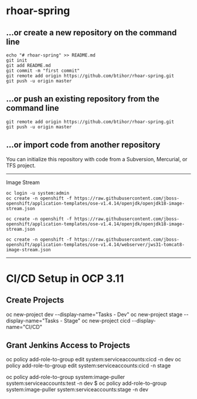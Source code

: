 # rhoar-spring
## …or create a new repository on the command line

```
echo "# rhoar-spring" >> README.md
git init
git add README.md
git commit -m "first commit"
git remote add origin https://github.com/btihor/rhoar-spring.git
git push -u origin master
```
## …or push an existing repository from the command line
```
git remote add origin https://github.com/btihor/rhoar-spring.git
git push -u origin master
```
## …or import code from another repository

You can initialize this repository with code from a Subversion, Mercurial, or TFS project.


---
Image Stream 
```
oc login -u system:admin
oc create -n openshift -f https://raw.githubusercontent.com/jboss-openshift/application-templates/ose-v1.4.14/openjdk/openjdk18-image-stream.json

oc create -n openshift -f https://raw.githubusercontent.com/jboss-openshift/application-templates/ose-v1.4.14/openjdk/openjdk18-image-stream.json

oc create -n openshift -f https://raw.githubusercontent.com/jboss-openshift/application-templates/ose-v1.4.14/webserver/jws31-tomcat8-image-stream.json

```
---

# CI/CD Setup in OCP 3.11

## Create Projects
oc new-project dev --display-name="Tasks - Dev"
oc new-project stage --display-name="Tasks - Stage"
oc new-project cicd --display-name="CI/CD"

## Grant Jenkins Access to Projects
oc policy add-role-to-group edit system:serviceaccounts:cicd -n dev
oc policy add-role-to-group edit system:serviceaccounts:cicd -n stage

oc policy add-role-to-group system:image-puller system:serviceaccounts:test -n dev
$ oc policy add-role-to-group system:image-puller system:serviceaccounts:stage -n dev

